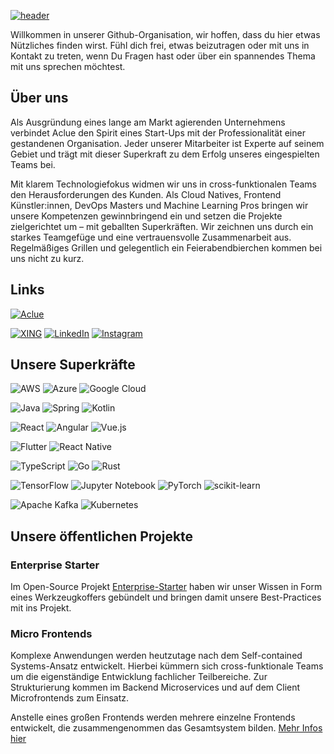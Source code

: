 [![header](https://capsule-render.vercel.app/api?type=waving&height=300&section=header&text=%20Aclue&fontSize=90&fontAlignY=45&desc=Digital%20Excellence&descSize=10&descAlign=58&descAlignY=60&animation=scaleIn&color=5e42f5&fontColor=fff)](https://www.aclue.de/)

Willkommen in unserer Github-Organisation, wir hoffen, dass du hier etwas Nützliches finden wirst. Fühl dich frei, etwas beizutragen oder mit uns in Kontakt zu treten, wenn Du Fragen hast oder über ein spannendes Thema mit uns sprechen möchtest.

## Über uns

Als Ausgründung eines lange am Markt agierenden Unternehmens verbindet Aclue den Spirit eines Start-Ups mit der Professionalität einer gestandenen Organisation. Jeder unserer Mitarbeiter ist Experte auf seinem Gebiet und trägt mit dieser Superkraft zu dem Erfolg unseres eingespielten Teams bei.

Mit klarem Technologiefokus widmen wir uns in cross-funktionalen Teams den Herausforderungen des Kunden. Als Cloud Natives, Frontend Künstler:innen, DevOps Masters und Machine Learning Pros bringen wir unsere Kompetenzen gewinnbringend ein und setzen die Projekte zielgerichtet um – mit geballten Superkräften. Wir zeichnen uns durch ein starkes Teamgefüge und eine vertrauensvolle Zusammenarbeit aus. Regelmäßiges Grillen und gelegentlich ein Feierabendbierchen kommen bei uns nicht zu kurz.

## Links

[![Aclue](https://www.aclue.de/wp-content/uploads/2022/11/220818_ACLUE_Logo_RGB_pos_blue_Kontur-e1668519729343.png)](https://www.aclue.de/)

[![XING](https://img.shields.io/badge/xing-%23006567.svg?style=for-the-badge&logo=xing&logoColor=white)](https://www.xing.com/pages/acluegmbh)
[![LinkedIn](https://img.shields.io/badge/linkedin-%230077B5.svg?style=for-the-badge&logo=linkedin&logoColor=white)](https://www.linkedin.com/company/aclue-gmbh/)
[![Instagram](https://img.shields.io/badge/Instagram-%23E4405F.svg?style=for-the-badge&logo=Instagram&logoColor=white)](https://www.instagram.com/aclue.de/)

## Unsere Superkräfte

![AWS](https://img.shields.io/badge/AWS-%23FF9900.svg?style=for-the-badge&logo=amazon-aws&logoColor=white)
![Azure](https://img.shields.io/badge/azure-%230072C6.svg?style=for-the-badge&logo=microsoftazure&logoColor=white)
![Google Cloud](https://img.shields.io/badge/GoogleCloud-%234285F4.svg?style=for-the-badge&logo=google-cloud&logoColor=white)

![Java](https://img.shields.io/badge/java-%23ED8B00.svg?style=for-the-badge&logo=java&logoColor=white)
![Spring](https://img.shields.io/badge/spring-%236DB33F.svg?style=for-the-badge&logo=spring&logoColor=white)
![Kotlin](https://img.shields.io/badge/kotlin-%237F52FF.svg?style=for-the-badge&logo=kotlin&logoColor=white)

![React](https://img.shields.io/badge/react-%2320232a.svg?style=for-the-badge&logo=react&logoColor=%2361DAFB)
![Angular](https://img.shields.io/badge/angular-%23DD0031.svg?style=for-the-badge&logo=angular&logoColor=white)
![Vue.js](https://img.shields.io/badge/vuejs-%2335495e.svg?style=for-the-badge&logo=vuedotjs&logoColor=%234FC08D)

![Flutter](https://img.shields.io/badge/Flutter-%2302569B.svg?style=for-the-badge&logo=Flutter&logoColor=white)
![React Native](https://img.shields.io/badge/react_native-%2320232a.svg?style=for-the-badge&logo=react&logoColor=%2361DAFB)

![TypeScript](https://img.shields.io/badge/typescript-%23007ACC.svg?style=for-the-badge&logo=typescript&logoColor=white)
![Go](https://img.shields.io/badge/go-%2300ADD8.svg?style=for-the-badge&logo=go&logoColor=white)
![Rust](https://img.shields.io/badge/rust-%23000000.svg?style=for-the-badge&logo=rust&logoColor=white)

![TensorFlow](https://img.shields.io/badge/TensorFlow-%23FF6F00.svg?style=for-the-badge&logo=TensorFlow&logoColor=white)
![Jupyter Notebook](https://img.shields.io/badge/jupyter-%23FA0F00.svg?style=for-the-badge&logo=jupyter&logoColor=white)
![PyTorch](https://img.shields.io/badge/PyTorch-%23EE4C2C.svg?style=for-the-badge&logo=PyTorch&logoColor=white)
![scikit-learn](https://img.shields.io/badge/scikit--learn-%23F7931E.svg?style=for-the-badge&logo=scikit-learn&logoColor=white)

![Apache Kafka](https://img.shields.io/badge/Apache%20Kafka-000?style=for-the-badge&logo=apachekafka)
![Kubernetes](https://img.shields.io/badge/kubernetes-%23326ce5.svg?style=for-the-badge&logo=kubernetes&logoColor=white)

## Unsere öffentlichen Projekte

### Enterprise Starter

Im Open-Source Projekt [Enterprise-Starter](https://github.com/enterprise-starters/enterprise-application-spring-boot-starter) haben wir unser Wissen in Form eines Werkzeugkoffers gebündelt und bringen damit unsere Best-Practices mit ins Projekt.

### Micro Frontends

Komplexe Anwendungen werden heutzutage nach dem Self-contained Systems-Ansatz entwickelt. Hierbei kümmern sich cross-funktionale Teams um die eigenständige Entwicklung fachlicher Teilbereiche. Zur Strukturierung kommen im Backend Microservices und auf dem Client Microfrontends zum Einsatz.

Anstelle eines großen Frontends werden mehrere einzelne Frontends entwickelt, die zusammengenommen das Gesamtsystem bilden. [Mehr Infos hier](https://github.com/aclue-de/FrontendWorkshop)
